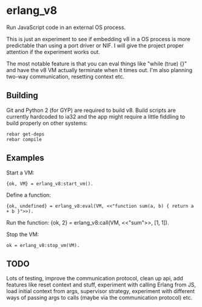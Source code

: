 # erlang_v8

Run JavaScript code in an external OS process.

This is just an experiment to see if embedding v8 in a OS process is more
predictable than using a port driver or NIF. I will give the project proper
attention if the experiment works out.

The most notable feature is that you can eval things like "while (true) {}"
and have the v8 VM actually terminate when it times out. I'm also planning
two-way communication, resetting context etc.

## Building

Git and Python 2 (for GYP) are required to build v8. Build scripts are
currently hardcoded to ia32 and the app might require a little fiddling to
build properly on other systems:

    rebar get-deps
    rebar compile

## Examples

Start a VM:

    {ok, VM} = erlang_v8:start_vm().

Define a function:

    {ok, undefined} = erlang_v8:eval(VM, <<"function sum(a, b) { return a + b }">>).

Run the function: 
    {ok, 2} = erlang_v8:call(VM, <<"sum">>, [1, 1]).

Stop the VM:

    ok = erlang_v8:stop_vm(VM).

## TODO

Lots of testing, improve the communication protocol, clean up api, add
features like reset context and stuff, experiment with calling Erlang from JS,
load initial context from args, supervisor strategy, experiment with different
ways of passing args to calls (maybe via the communication protocol) etc.
